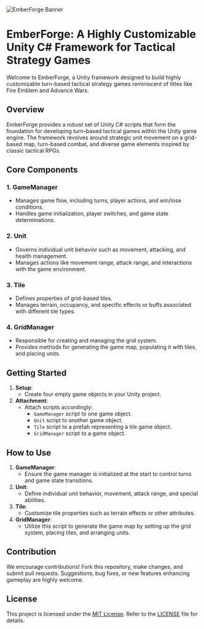 ![EmberForge Banner]([https://i.ibb.co/BVrQpjq/Pulse-Logo.png](https://i.ibb.co/z6W4w07/Banner.jpg))

# EmberForge: A Highly Customizable Unity C# Framework for Tactical Strategy Games

Welcome to EmberForge, a Unity framework designed to build highly customizable turn-based tactical strategy games reminiscent of titles like Fire Emblem and Advance Wars.

## Overview

EmberForge provides a robust set of Unity C# scripts that form the foundation for developing turn-based tactical games within the Unity game engine. The framework revolves around strategic unit movement on a grid-based map, turn-based combat, and diverse game elements inspired by classic tactical RPGs.

## Core Components

### 1. **GameManager**

- Manages game flow, including turns, player actions, and win/lose conditions.
- Handles game initialization, player switches, and game state determinations.

### 2. **Unit**

- Governs individual unit behavior such as movement, attacking, and health management.
- Manages actions like movement range, attack range, and interactions with the game environment.

### 3. **Tile**

- Defines properties of grid-based tiles.
- Manages terrain, occupancy, and specific effects or buffs associated with different tile types.

### 4. **GridManager**

- Responsible for creating and managing the grid system.
- Provides methods for generating the game map, populating it with tiles, and placing units.

## Getting Started

1. **Setup**:
   - Create four empty game objects in your Unity project.
2. **Attachment**:
   - Attach scripts accordingly:
      - `GameManager` script to one game object.
      - `Unit` script to another game object.
      - `Tile` script to a prefab representing a tile game object.
      - `GridManager` script to a game object.

## How to Use

1. **GameManager**:
    - Ensure the game manager is initialized at the start to control turns and game state transitions.
2. **Unit**:
    - Define individual unit behavior, movement, attack range, and special abilities.
3. **Tile**:
    - Customize tile properties such as terrain effects or other attributes.
4. **GridManager**:
    - Utilize this script to generate the game map by setting up the grid system, placing tiles, and arranging units.

## Contribution

We encourage contributions! Fork this repository, make changes, and submit pull requests. Suggestions, bug fixes, or new features enhancing gameplay are highly welcome.

## License

This project is licensed under the [MIT License](LICENSE). Refer to the [LICENSE](LICENSE) file for details.
